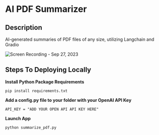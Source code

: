 # AI PDF Summarizer
## Description
AI-generated summaries of PDF files of any size, utilizing Langchain and Gradio

![Screen Recording - Sep 27, 2023](https://github.com/mjwarren3/ai-pdf-summarizer/assets/37048138/9ba105e7-4477-4760-a912-c302484a459d)

## Steps To Deploying Locally

**Install Python Package Requirements**
```
pip install requirements.txt
```

**Add a config.py file to your folder with your OpenAI API Key**
```
API_KEY = "ADD YOUR OPEN API API KEY HERE"
```

**Launch App**
```
python summarize_pdf.py
```
